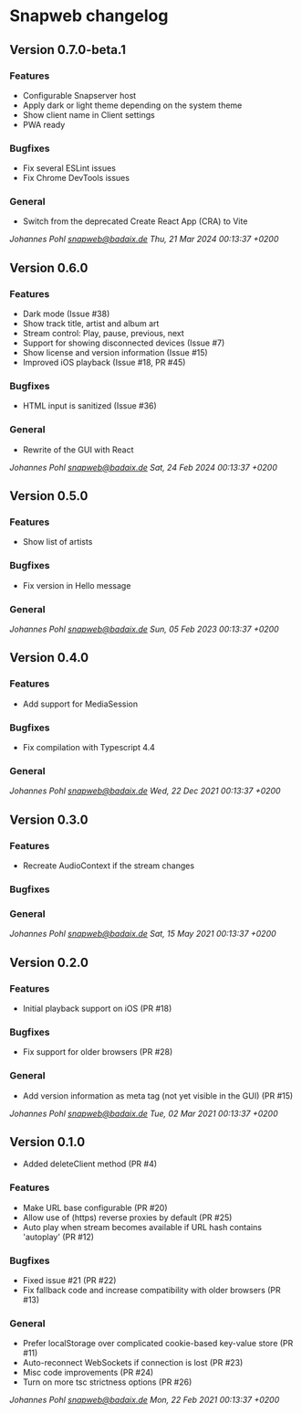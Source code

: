 # Snapweb changelog

## Version 0.7.0-beta.1

### Features

- Configurable Snapserver host
- Apply dark or light theme depending on the system theme
- Show client name in Client settings
- PWA ready

### Bugfixes

- Fix several ESLint issues
- Fix Chrome DevTools issues

### General

- Switch from the deprecated Create React App (CRA) to Vite

_Johannes Pohl <snapweb@badaix.de>  Thu, 21 Mar 2024 00:13:37 +0200_

## Version 0.6.0

### Features

- Dark mode (Issue #38)
- Show track title, artist and album art
- Stream control: Play, pause, previous, next
- Support for showing disconnected devices (Issue #7)
- Show license and version information (Issue #15)
- Improved iOS playback (Issue #18, PR #45)

### Bugfixes

- HTML input is sanitized (Issue #36)

### General

- Rewrite of the GUI with React

_Johannes Pohl <snapweb@badaix.de>  Sat, 24 Feb 2024 00:13:37 +0200_

## Version 0.5.0

### Features

- Show list of artists

### Bugfixes

- Fix version in Hello message

### General

_Johannes Pohl <snapweb@badaix.de>  Sun, 05 Feb 2023 00:13:37 +0200_

## Version 0.4.0

### Features

- Add support for MediaSession

### Bugfixes

- Fix compilation with Typescript 4.4

### General

_Johannes Pohl <snapweb@badaix.de>  Wed, 22 Dec 2021 00:13:37 +0200_

## Version 0.3.0

### Features

- Recreate AudioContext if the stream changes

### Bugfixes

### General

_Johannes Pohl <snapweb@badaix.de>  Sat, 15 May 2021 00:13:37 +0200_

## Version 0.2.0

### Features

- Initial playback support on iOS (PR #18)

### Bugfixes

- Fix support for older browsers (PR #28)

### General

- Add version information as meta tag (not yet visible in the GUI) (PR #15)

_Johannes Pohl <snapweb@badaix.de>  Tue, 02 Mar 2021 00:13:37 +0200_

## Version 0.1.0

- Added deleteClient method (PR #4)

### Features

- Make URL base configurable (PR #20)
- Allow use of (https) reverse proxies by default (PR #25)
- Auto play when stream becomes available if URL hash contains 'autoplay' (PR #12)

### Bugfixes

- Fixed issue #21 (PR #22)
- Fix fallback code and increase compatibility with older browsers (PR #13)

### General

- Prefer localStorage over complicated cookie-based key-value store (PR #11)
- Auto-reconnect WebSockets if connection is lost (PR #23)
- Misc code improvements (PR #24)
- Turn on more tsc strictness options (PR #26)

_Johannes Pohl <snapweb@badaix.de>  Mon, 22 Feb 2021 00:13:37 +0200_

